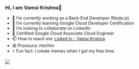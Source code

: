 ### Hi, I am Vamsi Krishna👋



- 🔭 I’m currently working as a Back-End Developer (Node.js)
- 🌱 I’m currently learning Google Cloud Developer Certification
- 👯 I’m looking to collaborate on LinkedIn
- 💬 Certified Google Cloud Associate Cloud Engineer
- 📫 How to reach me: [Linked In - Vamsi Krishna](https://www.linkedin.com/in/vamsi-krishna-25621a172/)
- 😄 Pronouns: He/Him
- ⚡ Fun fact: I create memes when I got my free time.



<img src="https://github-readme-stats.vercel.app/api?username=vamsi337&&show_icons=true&title_color=ffffff&icon_color=bb2acf&text_color=daf7dc&bg_color=191919">

